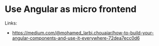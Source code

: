 # Use Angular as micro frontend

Links:
- https://medium.com/@mohamed_larbi.chouaiar/how-to-build-your-angular-components-and-use-it-everywhere-72dea7ecc0d6
